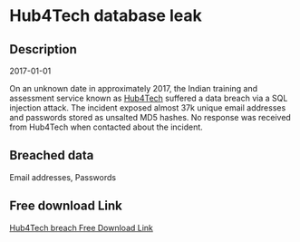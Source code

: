 # Hub4Tech database leak

## Description

2017-01-01

On an unknown date in approximately 2017, the Indian training and assessment service known as <a href="https://www.forumcommunity.net/" target="_blank" rel="noopener">Hub4Tech</a> suffered a data breach via a SQL injection attack. The incident exposed almost 37k unique email addresses and passwords stored as unsalted MD5 hashes. No response was received from Hub4Tech when contacted about the incident.

## Breached data

Email addresses, Passwords

## Free download Link

[Hub4Tech breach Free Download Link](https://tinyurl.com/2b2k277t)